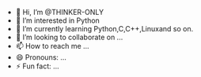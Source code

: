 - 👋 Hi, I’m @THINKER-ONLY
- 👀 I’m interested in Python
- 🌱 I’m currently learning Python,C,C++,Linuxand so on.
- 💞️ I’m looking to collaborate on ...
- 📫 How to reach me ...
- 😄 Pronouns: ...
- ⚡ Fun fact: ...


<!---
THINKER-ONLY/THINKER-ONLY is a ✨ special ✨ repository because its `README.md` (this file) appears on your GitHub profile.
You can click the Preview link to take a look at your changes.
--->
